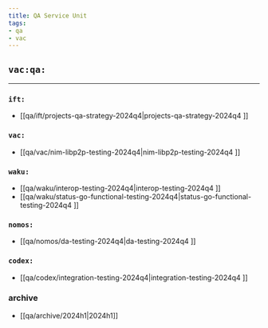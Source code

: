 ```yaml
---
title: QA Service Unit
tags:
- qa
- vac
---
```


## `vac:qa:`
---

### `ift:`
* [[qa/ift/projects-qa-strategy-2024q4|projects-qa-strategy-2024q4 ]]

### `vac:`
* [[qa/vac/nim-libp2p-testing-2024q4|nim-libp2p-testing-2024q4 ]]

### `waku:`
* [[qa/waku/interop-testing-2024q4|interop-testing-2024q4 ]]
* [[qa/waku/status-go-functional-testing-2024q4|status-go-functional-testing-2024q4 ]]

### `nomos:`
* [[qa/nomos/da-testing-2024q4|da-testing-2024q4 ]]

### `codex:`
* [[qa/codex/integration-testing-2024q4|integration-testing-2024q4 ]]

### archive

* [[qa/archive/2024h1|2024h1]]
